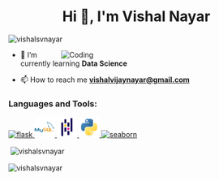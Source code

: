 <h1 align="center">Hi 👋, I'm Vishal Nayar</h1>
<p align="left"> <img src="https://komarev.com/ghpvc/?username=vishalsvnayar&label=Profile%20views&color=0e75b6&style=flat" alt="vishalsvnayar" /> </p>
<img align="right" alt="Coding" width="400" src="https://thumbs.gfycat.com/EvilNextDevilfish-small.gif" />


- 🌱 I’m currently learning **Data Science**

- 📫 How to reach me **vishalvijaynayar@gmail.com**

<p align="left">
</p>

<h3 align="left">Languages and Tools:</h3>
<p align="left"> <a href="https://flask.palletsprojects.com/" target="_blank" rel="noreferrer"> <img src="https://www.vectorlogo.zone/logos/pocoo_flask/pocoo_flask-icon.svg" alt="flask" width="40" height="40"/> </a> <a href="https://www.mysql.com/" target="_blank" rel="noreferrer"> <img src="https://raw.githubusercontent.com/devicons/devicon/master/icons/mysql/mysql-original-wordmark.svg" alt="mysql" width="40" height="40"/> </a> <a href="https://pandas.pydata.org/" target="_blank" rel="noreferrer"> <img src="https://raw.githubusercontent.com/devicons/devicon/2ae2a900d2f041da66e950e4d48052658d850630/icons/pandas/pandas-original.svg" alt="pandas" width="40" height="40"/> </a> <a href="https://www.python.org" target="_blank" rel="noreferrer"> <img src="https://raw.githubusercontent.com/devicons/devicon/master/icons/python/python-original.svg" alt="python" width="40" height="40"/> </a> <a href="https://seaborn.pydata.org/" target="_blank" rel="noreferrer"> <img src="https://seaborn.pydata.org/_images/logo-mark-lightbg.svg" alt="seaborn" width="40" height="40"/> </a> </p>


<p>&nbsp;<img align="center" src="https://github-readme-stats.vercel.app/api?username=vishalsvnayar&show_icons=true&locale=en" alt="vishalsvnayar" /></p>

<p><img align="center" src="https://github-readme-streak-stats.herokuapp.com/?user=vishalsvnayar&" alt="vishalsvnayar" /></p>
